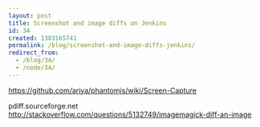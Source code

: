 ```yaml
---
layout: post
title: Screenshot and image diffs on Jenkins
id: 34
created: 1383165741
permalink: /blog/screenshot-and-image-diffs-jenkins/
redirect_from:
  - /blog/34/
  - /node/34/
---
```

https://github.com/ariya/phantomjs/wiki/Screen-Capture

pdiff.sourceforge.net http://stackoverflow.com/questions/5132749/imagemagick-diff-an-image
